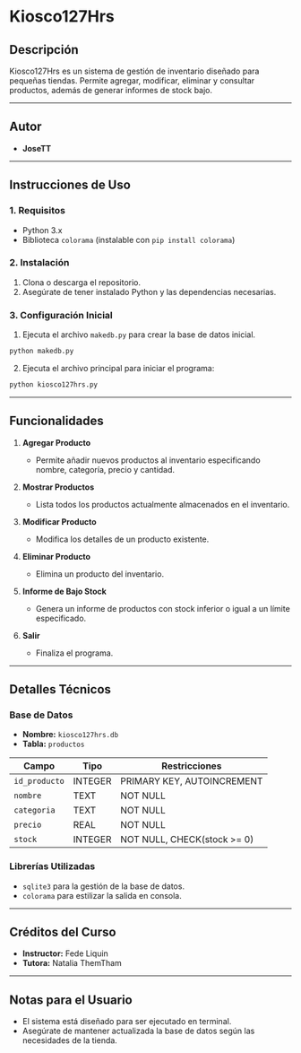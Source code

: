 # Kiosco127Hrs

## Descripción
Kiosco127Hrs es un sistema de gestión de inventario diseñado para pequeñas tiendas. Permite agregar, modificar, eliminar y consultar productos, además de generar informes de stock bajo.

---

## Autor
- **JoseTT**

---

## Instrucciones de Uso

### 1. Requisitos
- Python 3.x
- Biblioteca `colorama` (instalable con `pip install colorama`)

### 2. Instalación
1. Clona o descarga el repositorio.
2. Asegúrate de tener instalado Python y las dependencias necesarias.

### 3. Configuración Inicial
1. Ejecuta el archivo `makedb.py` para crear la base de datos inicial.
```bash
python makedb.py
```
2. Ejecuta el archivo principal para iniciar el programa:
```bash
python kiosco127hrs.py
```

---

## Funcionalidades

1. **Agregar Producto**
   - Permite añadir nuevos productos al inventario especificando nombre, categoría, precio y cantidad.

2. **Mostrar Productos**
   - Lista todos los productos actualmente almacenados en el inventario.

3. **Modificar Producto**
   - Modifica los detalles de un producto existente.

4. **Eliminar Producto**
   - Elimina un producto del inventario.

5. **Informe de Bajo Stock**
   - Genera un informe de productos con stock inferior o igual a un límite especificado.

6. **Salir**
   - Finaliza el programa.

---

## Detalles Técnicos

### Base de Datos
- **Nombre:** `kiosco127hrs.db`
- **Tabla:** `productos`

| Campo         | Tipo     | Restricciones                |
|---------------|----------|-----------------------------|
| `id_producto` | INTEGER  | PRIMARY KEY, AUTOINCREMENT  |
| `nombre`      | TEXT     | NOT NULL                    |
| `categoria`   | TEXT     | NOT NULL                    |
| `precio`      | REAL     | NOT NULL                    |
| `stock`       | INTEGER  | NOT NULL, CHECK(stock >= 0) |

### Librerías Utilizadas
- `sqlite3` para la gestión de la base de datos.
- `colorama` para estilizar la salida en consola.

---

## Créditos del Curso
- **Instructor:** Fede Liquin
- **Tutora:** Natalia ThemTham

---

## Notas para el Usuario
- El sistema está diseñado para ser ejecutado en terminal.
- Asegúrate de mantener actualizada la base de datos según las necesidades de la tienda.
